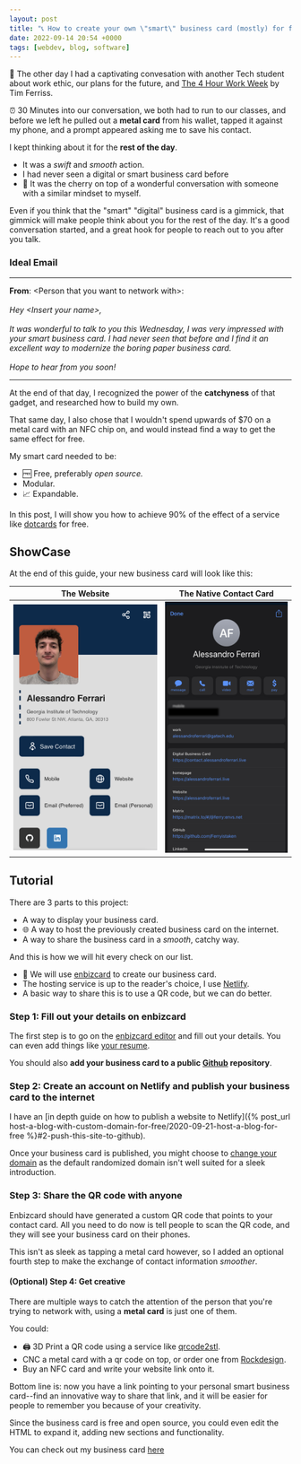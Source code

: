 ```yaml
---
layout: post
title: "📞 How to create your own \"smart\" business card (mostly) for free"
date: 2022-09-14 20:54 +0000
tags: [webdev, blog, software]
---
```


👋 The other day I had a captivating convesation with another Tech student about work ethic, our plans for the future, and [The 4 Hour Work Week](https://fourhourworkweek.com/) by Tim Ferriss.

⏰ 30 Minutes into our conversation, we both had to run to our classes, and before we left he pulled out a **metal card** from his wallet, tapped it against my phone, and a prompt appeared asking me to save his contact.

I kept thinking about it for the **rest of the day**.

- It was a *swift* and *smooth* action.
- I had never seen a digital or smart business card before
- 🍒 It was the cherry on top of a wonderful conversation with someone with a similar mindset to myself.

Even if you think that the "smart" "digital" business card is a gimmick, that gimmick will make people think about you for the rest of the day. It's a good conversation started, and a great hook for people to reach out to you after you talk.

### Ideal Email
---

**From**: \<Person that you want to network with\>:
<br>
<br>
*Hey \<Insert your name\>,*
<br>
<br>
*It was wonderful to talk to you this Wednesday, I was very impressed with your smart business card. I had never seen that before and I find it an excellent way to modernize the boring paper business card.*
<br>
<br>
*Hope to hear from you soon!*

---

At the end of that day, I recognized the power of the **catchyness** of that gadget, and researched how to build my own.

That same day, I also chose that I wouldn't spend upwards of $70 on a metal card with an NFC chip on, and would instead find a way to get the same effect for free.

My smart card needed to be:

- 🆓 Free, preferably *open source.*
- Modular.
- 📈 Expandable.



In this post, I will show you how to achieve 90% of the effect of a service like [dotcards](https://dotcards.net/) for free.

## ShowCase

At the end of this guide, your new business card will look like this:

| The Website | The Native Contact Card |
| ----------- | ----------------------- |
| ![smart busienss card ss 1](/assets/posts/open-source-business-card/safari-ss.jpg) | ![smart busienss card ss 2](/assets/posts/open-source-business-card/native-contact-ss-obfuscated.jpg) |

## Tutorial

There are 3 parts to this project:

- A way to display your business card.
- 🌐 A way to host the previously created business card on the internet.
- A way to share the business card in a *smooth*, catchy way.

And this is how we will hit every check on our list.

- 🪪 We will use [enbizcard](https://enbizcard.vishnuraghav.com/) to create our business card.
- The hosting service is up to the reader's choice, I use [Netlify](https://www.netlify.com/).
- A basic way to share this is to use a QR code, but we can do better.

### Step 1: Fill out your details on enbizcard

The first step is to go on the [enbizcard editor](https://enbizcard.vishnuraghav.com/) and fill out your details. You can even add things like [your resume](https://contact.alessandroferrari.live#Resume).

You should also **add your business card to a public [Github](https://Github.com) repository**.

### Step 2: Create an account on Netlify and publish your business card to the internet

I have an [in depth guide on how to publish a website to Netlify]({% post_url host-a-blog-with-custom-domain-for-free/2020-09-21-host-a-blog-for-free %}#2-push-this-site-to-github).

Once your business card is published, you might choose to [change your domain](https://docs.netlify.com/domains-https/custom-domains/) as the default randomized domain isn't well suited for a sleek introduction.

### Step 3: Share the QR code with anyone

Enbizcard should have generated a custom QR code that points to your contact card. All you need to do now is tell people to scan the QR code, and they will see your business card on their phones.

This isn't as sleek as tapping a metal card however, so I added an optional fourth step to make the exchange of contact information *smoother*.

#### (Optional) Step 4: Get creative

There are multiple ways to catch the attention of the person that you're trying to network with, using a **metal card** is just one of them.

You could:

- 🖨️ 3D Print a QR code using a service like [qrcode2stl](https://printer.tools/qrcode2stl/).
- CNC a metal card with a qr code on top, or order one from [Rockdesign](https://www.rockdesign.com/business-card-templates/simple-black-metal-business-cards-sophia-do).
- Buy an NFC card and write your website link onto it.

Bottom line is: now you have a link pointing to your personal smart business card--find an innovative way to share that link, and it will be easier for people to remember you because of your creativity.

Since the business card is free and open source, you could even edit the HTML to expand it, adding new sections and functionality.

You can check out my business card [here](https://contact.alessandroferrari.live)